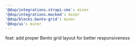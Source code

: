 ```yaml
---
'@dxp/integrations.strapi-cms': minor
'@dxp/integrations.mocked': minor
'@dxp/blocks.bento-grid': minor
'@dxp/ui': minor
---
```


feat: add proper Bento grid layout for better responsiveness
